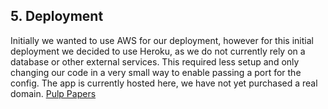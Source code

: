 ## 5. Deployment
Initially we wanted to use AWS for our deployment, however for this initial deployment we decided to use Heroku, as we do not currently rely on a database or other external services.
This required less setup and only changing our code in a very small way to enable passing a port for the config.
The app is currently hosted here, we have not yet purchased a real domain. [Pulp Papers](https://pulp-papers.herokuapp.com/)
